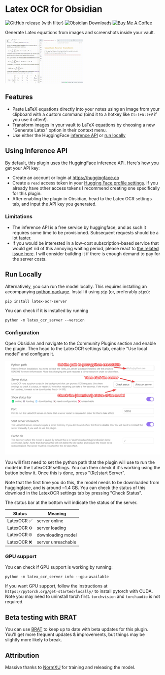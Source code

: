 # Latex OCR for Obsidian
![GitHub release (with filter)](https://img.shields.io/github/v/release/lucasvanmol/obsidian-latex-ocr) 
![Obsidian Downloads](https://img.shields.io/badge/dynamic/json?logo=obsidian&color=%23483699&label=downloads&query=%24%5B%27latex-ocr%27%5D.downloads&url=https%3A%2F%2Fraw.githubusercontent.com%2Fobsidianmd%2Fobsidian-releases%2Fmaster%2Fcommunity-plugin-stats.json)
<a href="https://www.buymeacoffee.com/lucasvanmol" target="_blank"><img src="https://cdn.buymeacoffee.com/buttons/default-orange.png" alt="Buy Me A Coffee" height="20" width="100"></a>

Generate Latex equations from images and screenshots inside your vault.

<img src="/images/demo.gif" width="50%"/>

## Features

- Paste LaTeX equations directly into your notes using an image from your clipboard with a custom command (bind it to a hotkey like `Ctrl+Alt+V` if you use it often!).
- Transform images in your vault to LaTeX equations by choosing a new "Generate Latex" option in their context menu.
- Use either the HuggingFace [inference API](#using-inference-api) or [run locally](#run-locally)


## Using Inference API

By default, this plugin uses the HuggingFace inference API. Here's how you get your API key:
- Create an account or login at https://huggingface.co
- Create a `read` access token in your [Hugging Face profile settings](https://huggingface.co/settings/tokens). If you already have other access tokens I recommend creating one specifically for this plugin.
- After enabling the plugin in Obsidian, head to the Latex OCR settings tab, and input the API key you generated.

### Limitations
- The inference API is a free service by huggingface, and as such it requires some time to be provisioned. Subsequent requests should be a lot faster.
- If you would be interested in a low-cost subscription-based service that would get rid of this annoying waiting period, please react to [the related issue here](https://github.com/lucasvanmol/obsidian-latex-ocr/issues/13). I will consider building it if there is enough demand to pay for the server costs.

## Run Locally

Alternatively, you can run the model locally. This requires installing an accompanying [python package](https://github.com/lucasvanmol/latex-ocr-server). Install it using `pip` (or, preferably `pipx`):

```
pip install latex-ocr-server
```

You can check if it is installed by running

```
python -m latex_ocr_server --version
```

### Configuration

Open Obsidian and navigate to the Community Plugins section and enable the plugin. Then head to the LatexOCR settings tab, enable "Use local model" and configure it.

![settings](images/settings.png)

You will first need to set the python path that the plugin will use to run the model in the LatexOCR settings. You can then check if it's working using the button below it. Once this is done, press "(Re)start Server".

Note that the first time you do this, the model needs to be downloaded from huggingface, and is around ~1.4 GB. You can check the status of this download in the LatexOCR settings tab by pressing "Check Status".

The status bar at the bottom will indicate the status of the server.

| Status     | Meaning            |
| ---------- | ------------------ |
| LatexOCR ✅ | server online      |
| LatexOCR ⚙️ | server loading     |
| LatexOCR 🌐 | downloading model  |
| LatexOCR ❌ | server unreachable |

### GPU support

You can check if GPU support is working by running:

```
python -m latex_ocr_server info --gpu-available
```

If you want GPU support, follow the instructions at `https://pytorch.org/get-started/locally/` to install pytorch with CUDA. Note you may need to uninstall torch first. `torchvision` and `torchaudio` is not required. 

## Beta testing with BRAT

You can use [BRAT](https://github.com/TfTHacker/obsidian42-brat) to keep up to date with beta updates for this plugin. You'll get more frequent updates & improvements, but things may be slightly more likely to break.

## Attribution

Massive thanks to [NormXU](https://github.com/NormXU/nougat-latex-ocr/) for training and releasing the model.
